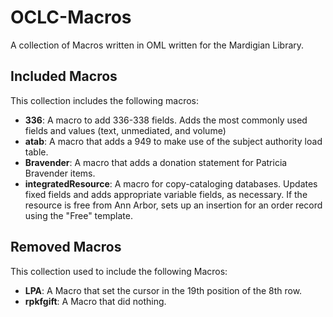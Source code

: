 # OCLC-Macros
A collection of Macros written in OML written for the Mardigian Library.

## Included Macros
This collection includes the following macros:
- **336**: A macro to add 336-338 fields. Adds the most commonly used fields and values (text, unmediated, and volume)
- **atab**: A macro that adds a 949 to make use of the subject authority load table.
- **Bravender**: A macro that adds a donation statement for Patricia Bravender items.
- **integratedResource**: A macro for copy-cataloging databases. Updates fixed fields and adds appropriate variable fields, as necessary. If the resource is free from Ann Arbor, sets up an insertion for an order record using the "Free" template. 

## Removed Macros
This collection used to include the following Macros:
- **LPA**: A Macro that set the cursor in the 19th position of the 8th row.
- **rpkfgift**: A Macro that did nothing.
